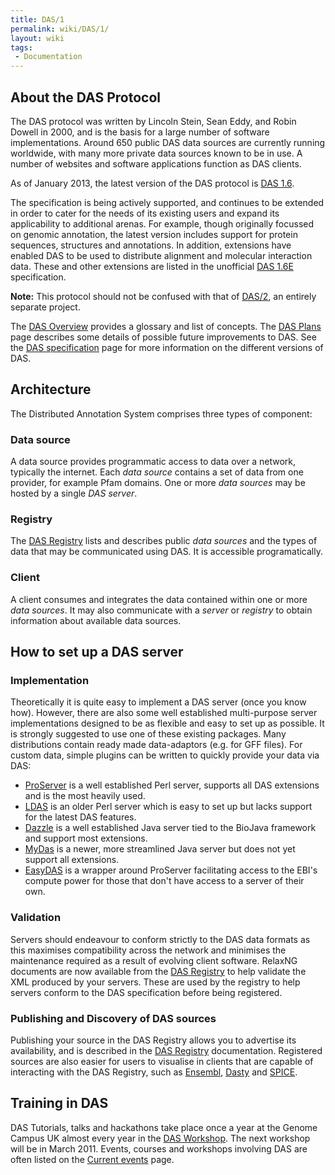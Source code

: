 ```yaml
---
title: DAS/1
permalink: wiki/DAS/1/
layout: wiki
tags:
 - Documentation
---
```


About the DAS Protocol
----------------------

The DAS protocol was written by Lincoln Stein, Sean Eddy, and Robin
Dowell in 2000, and is the basis for a large number of software
implementations. Around 650 public DAS data sources are currently
running worldwide, with many more private data sources known to be in
use. A number of websites and software applications function as DAS
clients.

As of January 2013, the latest version of the DAS protocol is [DAS
1.6](/wiki/DAS1.6 "wikilink").

The specification is being actively supported, and continues to be
extended in order to cater for the needs of its existing users and
expand its applicability to additional arenas. For example, though
originally focussed on genomic annotation, the latest version includes
support for protein sequences, structures and annotations. In addition,
extensions have enabled DAS to be used to distribute alignment and
molecular interaction data. These and other extensions are listed in the
unofficial [DAS 1.6E](/wiki/DAS1.6E "wikilink") specification.

<b>Note:</b> This protocol should not be confused with that of
[DAS/2](/wiki/DAS/2 "wikilink"), an entirely separate project.

The [DAS Overview](/wiki/DAS/1/Overview "wikilink") provides a glossary and
list of concepts. The [DAS Plans](/wiki/DAS_Plans "wikilink") page describes
some details of possible future improvements to DAS. See the [DAS
specification](/wiki/DAS_specification "wikilink") page for more information
on the different versions of DAS.

Architecture
------------

The Distributed Annotation System comprises three types of component:

### Data source

A data source provides programmatic access to data over a network,
typically the internet. Each <i>data source</i> contains a set of data
from one provider, for example Pfam domains. One or more <i>data
sources</i> may be hosted by a single <i>DAS server</i>.

### Registry

The [ DAS Registry](/wiki/DasRegistry "wikilink") lists and describes public
<i>data sources</i> and the types of data that may be communicated using
DAS. It is accessible programatically.

### Client

A client consumes and integrates the data contained within one or more
<i>data sources</i>. It may also communicate with a <i>server</i> or
<i>registry</i> to obtain information about available data sources.

How to set up a DAS server
--------------------------

### Implementation

Theoretically it is quite easy to implement a DAS server (once you know
how). However, there are also some well established multi-purpose server
implementations designed to be as flexible and easy to set up as
possible. It is strongly suggested to use one of these existing
packages. Many distributions contain ready made data-adaptors (e.g. for
GFF files). For custom data, simple plugins can be written to quickly
provide your data via DAS:

-   [ProServer](http://www.sanger.ac.uk/proserver/) is a well
    established Perl server, supports all DAS extensions and is the most
    heavily used.
-   [LDAS](http://biodas.org/servers/LDAS.html) is an older Perl server
    which is easy to set up but lacks support for the latest
    DAS features.
-   [Dazzle](http://www.biojava.org/wiki/Dazzle) is a well established
    Java server tied to the BioJava framework and support
    most extensions.
-   [MyDas](http://code.google.com/p/mydas/) is a newer, more
    streamlined Java server but does not yet support all extensions.
-   [EasyDAS](http://www.ebi.ac.uk/panda-srv/easydas/) is a wrapper
    around ProServer facilitating access to the EBI's compute power for
    those that don't have access to a server of their own.

### Validation

Servers should endeavour to conform strictly to the DAS data formats as
this maximises compatibility across the network and minimises the
maintenance required as a result of evolving client software. RelaxNG
documents are now available from the [DAS
Registry](/wiki/DasRegistry "wikilink") to help validate the XML produced by
your servers. These are used by the registry to help servers conform to
the DAS specification before being registered.

### Publishing and Discovery of DAS sources

Publishing your source in the DAS Registry allows you to advertise its
availability, and is described in the [DAS
Registry](/wiki/DasRegistry "wikilink") documentation. Registered sources are
also easier for users to visualise in clients that are capable of
interacting with the DAS Registry, such as
[Ensembl](http://www.ensembl.org/), [Dasty](http://www.ebi.ac.uk) and
[SPICE](http://www.efamily.org.uk/software/dasclients/spice/).

Training in DAS
---------------

DAS Tutorials, talks and hackathons take place once a year at the Genome
Campus UK almost every year in the [DAS
Workshop](/wiki/DASWorkshop2011 "wikilink"). The next workshop will be in
March 2011. Events, courses and workshops involving DAS are often listed
on the [Current events](/wiki/Current_events "wikilink") page.
